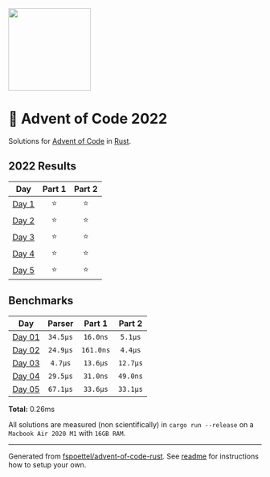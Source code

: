 <img src="./.assets/christmas_ferris.png" width="164">

# 🎄 Advent of Code 2022

Solutions for [Advent of Code](https://adventofcode.com/) in [Rust](https://www.rust-lang.org/).

<!--- advent_readme_stars table --->
## 2022 Results

| Day | Part 1 | Part 2 |
| :---: | :---: | :---: |
| [Day 1](https://adventofcode.com/2022/day/1) | ⭐ | ⭐ |
| [Day 2](https://adventofcode.com/2022/day/2) | ⭐ | ⭐ |
| [Day 3](https://adventofcode.com/2022/day/3) | ⭐ | ⭐ |
| [Day 4](https://adventofcode.com/2022/day/4) | ⭐ | ⭐ |
| [Day 5](https://adventofcode.com/2022/day/5) | ⭐ | ⭐ |
<!--- advent_readme_stars table --->

<!--- benchmarking table --->
## Benchmarks

| Day | Parser | Part 1 | Part 2 |
| :---: | :---: | :---: | :---:  |
| [Day 01](./src/bin/01.rs) | `34.5µs` | `16.0ns` | `5.1µs` |
| [Day 02](./src/bin/02.rs) | `24.9µs` | `161.0ns` | `4.4µs` |
| [Day 03](./src/bin/03.rs) | `4.7µs` | `13.6µs` | `12.7µs` |
| [Day 04](./src/bin/04.rs) | `29.5µs` | `31.0ns` | `49.0ns` |
| [Day 05](./src/bin/05.rs) | `67.1µs` | `33.6µs` | `33.1µs` |

**Total:** 0.26ms
<!--- benchmarking table --->

All solutions are measured (non scientifically) in `cargo run --release` on a `Macbook Air 2020 M1` with `16GB RAM`.

---

Generated from [fspoettel/advent-of-code-rust](https://github.com/fspoettel/advent-of-code-rust). See [readme](https://github.com/fspoettel/advent-of-code-rust#readme) for instructions how to setup your own.
